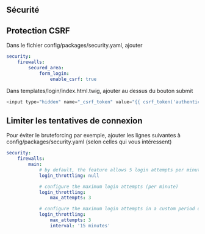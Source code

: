 ## Sécurité

## Protection CSRF

Dans le fichier config/packages/security.yaml, ajouter
```yaml
security:
    firewalls:
        secured_area:
            form_login:
                enable_csrf: true
```
Dans templates/login/index.html.twig, ajouter au dessus du bouton submit
```php
<input type="hidden" name="_csrf_token" value="{{ csrf_token('authenticate') }}">
```

## Limiter les tentatives de connexion
Pour éviter le bruteforcing par exemple, ajouter les lignes suivantes à config/packages/security.yaml (selon celles qui vous intéressent)
```yaml
security:
    firewalls:
        main:
            # by default, the feature allows 5 login attempts per minute
            login_throttling: null

            # configure the maximum login attempts (per minute)
            login_throttling:
                max_attempts: 3

            # configure the maximum login attempts in a custom period of time
            login_throttling:
                max_attempts: 3
                interval: '15 minutes'
```